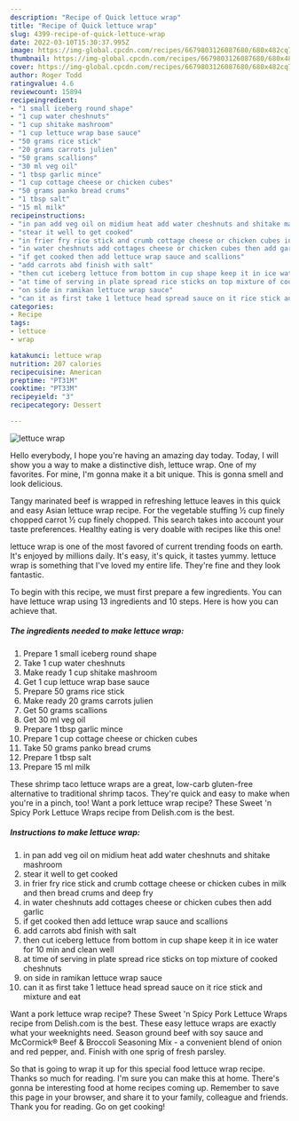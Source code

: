 ```yaml
---
description: "Recipe of Quick lettuce wrap"
title: "Recipe of Quick lettuce wrap"
slug: 4399-recipe-of-quick-lettuce-wrap
date: 2022-03-10T15:30:37.995Z
image: https://img-global.cpcdn.com/recipes/6679803126087680/680x482cq70/lettuce-wrap-recipe-main-photo.jpg
thumbnail: https://img-global.cpcdn.com/recipes/6679803126087680/680x482cq70/lettuce-wrap-recipe-main-photo.jpg
cover: https://img-global.cpcdn.com/recipes/6679803126087680/680x482cq70/lettuce-wrap-recipe-main-photo.jpg
author: Roger Todd
ratingvalue: 4.6
reviewcount: 15894
recipeingredient:
- "1 small iceberg round shape"
- "1 cup water cheshnuts"
- "1 cup shitake mashroom"
- "1 cup lettuce wrap base sauce"
- "50 grams rice stick"
- "20 grams carrots julien"
- "50 grams scallions"
- "30 ml veg oil"
- "1 tbsp garlic mince"
- "1 cup cottage cheese or chicken cubes"
- "50 grams panko bread crums"
- "1 tbsp salt"
- "15 ml milk"
recipeinstructions:
- "in pan add veg oil on midium heat add water cheshnuts and shitake mashroom"
- "stear it well to get cooked"
- "in frier fry rice stick and crumb cottage cheese or chicken cubes in milk and then bread crums and deep fry"
- "in water cheshnuts add cottages cheese or chicken cubes then add garlic"
- "if get cooked then add lettuce wrap sauce and scallions"
- "add carrots abd finish with salt"
- "then cut iceberg lettuce from bottom in cup shape keep it in ice water for 10 min and clean well"
- "at time of serving in plate spread rice sticks on top mixture of cooked cheshnuts"
- "on side in ramikan lettuce wrap sauce"
- "can it as first take 1 lettuce head spread sauce on it rice stick and mixture and eat"
categories:
- Recipe
tags:
- lettuce
- wrap

katakunci: lettuce wrap 
nutrition: 207 calories
recipecuisine: American
preptime: "PT31M"
cooktime: "PT33M"
recipeyield: "3"
recipecategory: Dessert

---
```



![lettuce wrap](https://img-global.cpcdn.com/recipes/6679803126087680/680x482cq70/lettuce-wrap-recipe-main-photo.jpg)

Hello everybody, I hope you're having an amazing day today. Today, I will show you a way to make a distinctive dish, lettuce wrap. One of my favorites. For mine, I'm gonna make it a bit unique. This is gonna smell and look delicious.

Tangy marinated beef is wrapped in refreshing lettuce leaves in this quick and easy Asian lettuce wrap recipe. For the vegetable stuffing ½ cup finely chopped carrot ½ cup finely chopped. This search takes into account your taste preferences. Healthy eating is very doable with recipes like this one!

lettuce wrap is one of the most favored of current trending foods on earth. It's enjoyed by millions daily. It's easy, it's quick, it tastes yummy. lettuce wrap is something that I've loved my entire life. They're fine and they look fantastic.


To begin with this recipe, we must first prepare a few ingredients. You can have lettuce wrap using 13 ingredients and 10 steps. Here is how you can achieve that.

<!--inarticleads1-->

##### The ingredients needed to make lettuce wrap:

1. Prepare 1 small iceberg round shape
1. Take 1 cup water cheshnuts
1. Make ready 1 cup shitake mashroom
1. Get 1 cup lettuce wrap base sauce
1. Prepare 50 grams rice stick
1. Make ready 20 grams carrots julien
1. Get 50 grams scallions
1. Get 30 ml veg oil
1. Prepare 1 tbsp garlic mince
1. Prepare 1 cup cottage cheese or chicken cubes
1. Take 50 grams panko bread crums
1. Prepare 1 tbsp salt
1. Prepare 15 ml milk


These shrimp taco lettuce wraps are a great, low-carb gluten-free alternative to traditional shrimp tacos. They&#39;re quick and easy to make when you&#39;re in a pinch, too! Want a pork lettuce wrap recipe? These Sweet &#39;n Spicy Pork Lettuce Wraps recipe from Delish.com is the best. 

<!--inarticleads2-->

##### Instructions to make lettuce wrap:

1. in pan add veg oil on midium heat add water cheshnuts and shitake mashroom
1. stear it well to get cooked
1. in frier fry rice stick and crumb cottage cheese or chicken cubes in milk and then bread crums and deep fry
1. in water cheshnuts add cottages cheese or chicken cubes then add garlic
1. if get cooked then add lettuce wrap sauce and scallions
1. add carrots abd finish with salt
1. then cut iceberg lettuce from bottom in cup shape keep it in ice water for 10 min and clean well
1. at time of serving in plate spread rice sticks on top mixture of cooked cheshnuts
1. on side in ramikan lettuce wrap sauce
1. can it as first take 1 lettuce head spread sauce on it rice stick and mixture and eat


Want a pork lettuce wrap recipe? These Sweet &#39;n Spicy Pork Lettuce Wraps recipe from Delish.com is the best. These easy lettuce wraps are exactly what your weeknights need. Season ground beef with soy sauce and McCormick® Beef &amp; Broccoli Seasoning Mix - a convenient blend of onion and red pepper, and. Finish with one sprig of fresh parsley. 

So that is going to wrap it up for this special food lettuce wrap recipe. Thanks so much for reading. I'm sure you can make this at home. There's gonna be interesting food at home recipes coming up. Remember to save this page in your browser, and share it to your family, colleague and friends. Thank you for reading. Go on get cooking!
